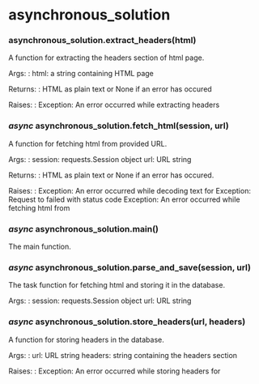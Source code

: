 # asynchronous_solution

<a id="module-asynchronous_solution"></a>

### asynchronous_solution.extract_headers(html)

A function for extracting the headers section of html page.

Args:
: html: a string containing HTML page

Returns:
: HTML as plain text or None if an error has occured

Raises:
: Exception: An error occurred while extracting headers

### *async* asynchronous_solution.fetch_html(session, url)

A function for fetching html from provided URL.

Args:
: session: requests.Session object
  url: URL string

Returns:
: HTML as plain text or None if an error has occured.

Raises:
: Exception: An error occurred while decoding text for <URL>
  Exception: Request to <URL> failed with status code <status code>
  Exception: An error occurred while fetching html from <URL>

### *async* asynchronous_solution.main()

The main function.

### *async* asynchronous_solution.parse_and_save(session, url)

The task function for fetching html and storing it in the database.

Args:
: session: requests.Session object
  url: URL string

### *async* asynchronous_solution.store_headers(url, headers)

A function for storing headers in the database.

Args:
: url: URL string
  headers: string containing the headers section

Raises:
: Exception: An error occurred while storing headers for <URL>
